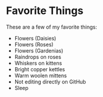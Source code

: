 # Favorite Things

These are a few of my favorite things:

- Flowers (Daisies)
- Flowers (Roses)
- Flowers (Gardenias)
- Raindrops on roses
- Whiskers on kittens
- Bright copper kettles
- Warm woolen mittens
- Not editing directly on GitHub
- Sleep
